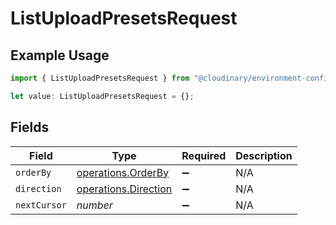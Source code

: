 # ListUploadPresetsRequest

## Example Usage

```typescript
import { ListUploadPresetsRequest } from "@cloudinary/environment-config/models/operations";

let value: ListUploadPresetsRequest = {};
```

## Fields

| Field                                                        | Type                                                         | Required                                                     | Description                                                  |
| ------------------------------------------------------------ | ------------------------------------------------------------ | ------------------------------------------------------------ | ------------------------------------------------------------ |
| `orderBy`                                                    | [operations.OrderBy](../../models/operations/orderby.md)     | :heavy_minus_sign:                                           | N/A                                                          |
| `direction`                                                  | [operations.Direction](../../models/operations/direction.md) | :heavy_minus_sign:                                           | N/A                                                          |
| `nextCursor`                                                 | *number*                                                     | :heavy_minus_sign:                                           | N/A                                                          |